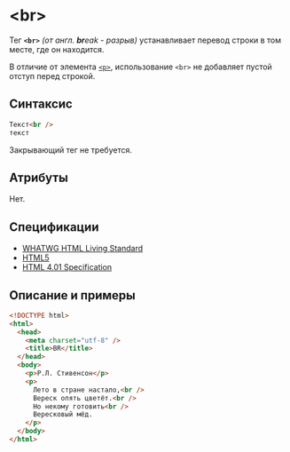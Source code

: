 # &lt;br&gt;

Тег **`<br>`** _(от англ. **br**eak - разрыв)_ устанавливает перевод строки в том месте, где он находится.

В отличие от элемента [`<p>`](/html/p/), использование `<br>` не добавляет пустой отступ перед строкой.

## Синтаксис

```html
Текст<br />
текст
```

Закрывающий тег не требуется.

## Атрибуты

Нет.

## Спецификации

- [WHATWG HTML Living Standard](https://html.spec.whatwg.org/multipage/text-level-semantics.html#the-br-element)
- [HTML5](http://www.w3.org/TR/html5/text-level-semantics.html#the-br-element)
- [HTML 4.01 Specification](http://www.w3.org/TR/html401/struct/text.html#h-9.3.2.1)

## Описание и примеры

```html
<!DOCTYPE html>
<html>
  <head>
    <meta charset="utf-8" />
    <title>BR</title>
  </head>
  <body>
    <p>Р.Л. Стивенсон</p>
    <p>
      Лето в стране настало,<br />
      Вереск опять цветёт.<br />
      Но некому готовить<br />
      Вересковый мёд.
    </p>
  </body>
</html>
```
